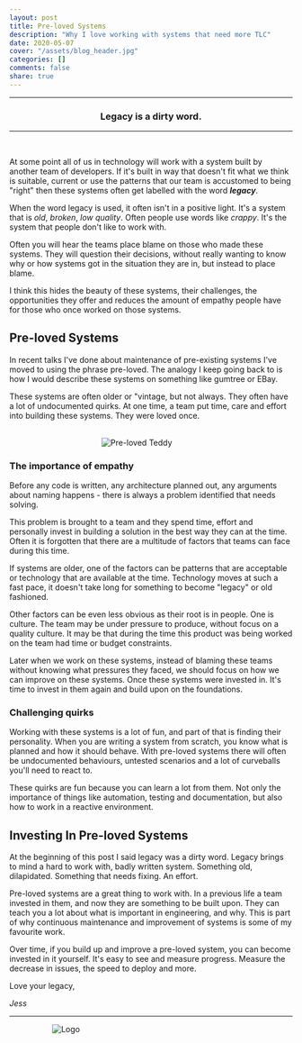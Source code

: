 ```yaml
---
layout: post
title: Pre-loved Systems
description: "Why I love working with systems that need more TLC"
date: 2020-05-07
cover: "/assets/blog_header.jpg"
categories: []
comments: false
share: true
---
```


----
<center>
<h3> Legacy is a dirty word.  </h3>
</center>

---
<br/>

At some point all of us in technology will work with a system built by another team of developers. If it's built in way that doesn't fit what we think is suitable, current or use the patterns that our team is accustomed to being "right" then these systems often get labelled with the word **_legacy_**.

When the word legacy is used, it often isn't in a positive light. It's a system that is _old_, _broken_, _low quality_. Often people use words like _crappy_. It's the system that people don't like to work with.

Often you will hear the teams place blame on those who made these systems. They will question their decisions, without really wanting to know why or how systems got in the situation they are in, but instead to place blame.

I think this hides the beauty of these systems, their challenges, the opportunities they offer and reduces the amount of empathy people have for those who once worked on those systems. 

## Pre-loved Systems

In recent talks I've done about maintenance of pre-existing systems I've moved to using the phrase pre-loved. The analogy I keep going back to is how I would describe these systems on something like gumtree or EBay.

These systems are often older or "vintage, but not always. They often have a lot of undocumented quirks. At one time, a team put time, care and effort into building these systems. They were loved once.

<br/>
<div style="text-align:center; width:70%; margin-left: 10%;" markdown="1">
<img src="{{site.baseurl}}/assets/img/2020-05-07/teddy.png" alt="Pre-loved Teddy">
</div>

### The importance of empathy

Before any code is written, any architecture planned out, any arguments about naming happens - there is always a problem identified that needs solving.

This problem is brought to a team and they spend time, effort and personally invest in building a solution in the best way they can at the time. Often it is forgotten that there are a multitude of factors that teams can face during this time.

If systems are older, one of the factors can be patterns that are acceptable or technology that are available at the time. Technology moves at such a fast pace, it doesn't take long for something to become "legacy" or old fashioned.

Other factors can be even less obvious as their root is in people. One is culture. The team may be under pressure to produce, without focus on a quality culture. It may be that during the time this product was being worked on the team had time or budget constraints.

Later when we work on these systems, instead of blaming these teams without knowing what pressures they faced, we should focus on how we can improve on these systems. Once these systems were invested in. It's time to invest in them again and build upon on the foundations.

### Challenging quirks

Working with these systems is a lot of fun, and part of that is finding their personality. When you are writing a system from scratch, you know what is planned and how it should behave. With pre-loved systems there will often be undocumented behaviours, untested scenarios and a lot of curveballs you'll need to react to.

These quirks are fun because you can learn a lot from them. Not only the importance of things like automation, testing and documentation, but also how to work in a reactive environment.

## Investing  In Pre-loved Systems

At the beginning of this post I said legacy was a dirty word. Legacy brings to mind a hard to work with, badly written system. Something old, dilapidated. Something that needs fixing. An effort.

Pre-loved systems are a great thing to work with. In a previous life a team invested in them, and now they are something to be built upon. They can teach you a lot about what is important in engineering, and why. This is part of why continuous maintenance and improvement of systems is some of my favourite work.

Over time, if you build up and improve a pre-loved system, you can become invested in it yourself. It's easy to see and measure progress. Measure the decrease in issues, the speed to deploy and more.

Love your legacy,

_Jess_

---


<div style="text-align:center; width:20%; margin-left: 10%;" markdown="1">
<img src="{{site.baseurl}}/assets/img/logo.png" alt="Logo">
</div>
